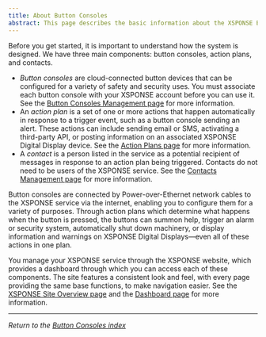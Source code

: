 ```yaml
---
title: About Button Consoles
abstract: This page describes the basic information about the XSPONSE Button Consoles service and devices.
---
```

Before you get started, it is important to understand how the system is designed. We have three main components: button consoles, action plans, and contacts. 
- _Button consoles_ are cloud-connected button devices that can be configured for a variety of safety and security uses. You must associate each button console with your XSPONSE account before you can use it. See the [Button Consoles Management page](button-consoles-management.md) for more information.
- An _action plan_ is a set of one or more actions that happen automatically in response to a trigger event, such as a button console sending an alert. These actions can include sending email or SMS, activating a third-party API, or posting information on an associated XSPONSE Digital Display device. See the [Action Plans page](../general-ops/action-plans.md) for more information. 
- A _contact_ is a person listed in the service as a potential recipient of messages in response to an action plan being triggered. Contacts do not need to be users of the XSPONSE service. See the [Contacts Management page](../general-ops/contacts-management.md) for more information.

Button consoles are connected by Power-over-Ethernet network cables to the XSPONSE service via the internet, enabling you to configure them for a variety of purposes. Through action plans which determine what happens when the button is pressed, the buttons can summon help, trigger an alarm or security system, automatically shut down machinery, or display information and warnings on XSPONSE Digital Displays—even all of these actions in one plan.

You manage your XSPONSE service through the XSPONSE website, which provides a dashboard through which you can access each of these components. The site features a consistent look and feel, with every page providing the same base functions, to make navigation easier. See the [XSPONSE Site Overview page](../general-ops/site-overview.md) and the [Dashboard page](../general-ops/dashboard.md) for more information.

___
*Return to the [Button Consoles index](index.md)*
